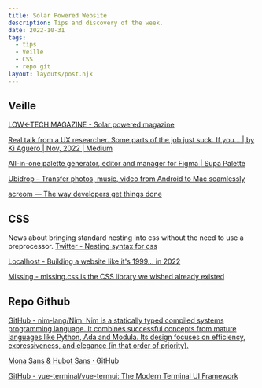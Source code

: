 ```yaml
---
title: Solar Powered Website
description: Tips and discovery of the week.
date: 2022-10-31
tags:
  - tips
  - Veille
  - CSS
  - repo git
layout: layouts/post.njk
---
```


## Veille

[LOW←TECH MAGAZINE - Solar powered magazine](https://solar.lowtechmagazine.com/)

[Real talk from a UX researcher. Some parts of the job just suck. If you… | by Ki Aguero | Nov, 2022 | Medium](https://medium.com/@ki.aguero/real-talk-from-a-ux-researcher-66b0141794bb)

[All-in-one palette generator, editor and manager for Figma | Supa Palette](https://www.supa-palette.com/)

[Ubidrop – Transfer photos, music, video from Android to Mac seamlessly](https://www.ubidrop.com/#pricing)

[acreom — The way developers get things done](https://acreom.com/)

## CSS

News about bringing standard nesting into css without the need to use a preprocessor. [Twitter - Nesting syntax for css](https://twitter.com/css_tools_/status/1587392697857413120)

[Localhost - Building a website like it's 1999... in 2022](https://localghost.dev/blog/building-a-website-like-it-s-1999-in-2022/)

[Missing - missing.css is the CSS library we wished already existed](https://missing.style/)

## Repo Github

[GitHub - nim-lang/Nim: Nim is a statically typed compiled systems programming language. It combines successful concepts from mature languages like Python, Ada and Modula. Its design focuses on efficiency, expressiveness, and elegance (in that order of priority).](https://github.com/nim-lang/Nim)

[Mona Sans & Hubot Sans · GitHub](https://github.com/mona-sans)

[GitHub - vue-terminal/vue-termui: The Modern Terminal UI Framework](https://github.com/vue-terminal/vue-termui)
